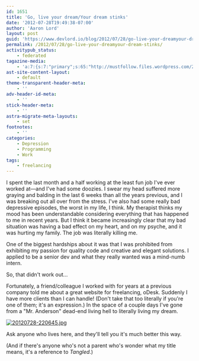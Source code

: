 ```yaml
---
id: 1651
title: 'Go, live your dream/Your dream stinks'
date: '2012-07-28T19:49:38-07:00'
author: 'Aaron Lord'
layout: post
guid: 'https://www.devlord.io/blog/2012/07/28/go-live-your-dreamyour-dream-stinks/'
permalink: /2012/07/28/go-live-your-dreamyour-dream-stinks/
activitypub_status:
    - federated
tagazine-media:
    - 'a:7:{s:7:"primary";s:65:"http://mustfollow.files.wordpress.com/2012/07/20120728-220645.jpg";s:6:"images";a:1:{s:65:"http://mustfollow.files.wordpress.com/2012/07/20120728-220645.jpg";a:6:{s:8:"file_url";s:65:"http://mustfollow.files.wordpress.com/2012/07/20120728-220645.jpg";s:5:"width";i:703;s:6:"height";i:908;s:4:"type";s:5:"image";s:4:"area";i:638324;s:9:"file_path";b:0;}}s:6:"videos";a:0:{}s:11:"image_count";i:1;s:6:"author";s:8:"28099389";s:7:"blog_id";s:8:"28571045";s:9:"mod_stamp";s:19:"2012-07-29 06:41:01";}'
ast-site-content-layout:
    - default
theme-transparent-header-meta:
    - ''
adv-header-id-meta:
    - ''
stick-header-meta:
    - ''
astra-migrate-meta-layouts:
    - set
footnotes:
    - ''
categories:
    - Depression
    - Programming
    - Work
tags:
    - freelancing
---
```


I spent the last month and a half working at the least fun job I've ever worked at—and I've had some doozies. I swear my head suffered more graying and balding in the last 6 weeks than all the years previous, and I was breaking out all over from the stress. I've also had some really bad depressive episodes, the worst in my life, I think. My therapist thinks my mood has been understandable considering everything that has happened to me in recent years. But I think it became increasingly clear that my bad situation was having a bad effect on my heart, and on my psyche, and it was hurting my family. The job was literally killing me.

One of the biggest hardships about it was that I was prohibited from exhibiting my passion for quality code and creative and elegant solutions. I applied to be a senior dev and what they really wanted was a mind-numb intern.

So, that didn't work out…

Fortunately, a friend/colleague I worked with for years at a previous company told me about a great website for freelancing, oDesk. Suddenly I have more clients than I can handle! (Don't take that too literally if you're one of them; it's an expression.) In the space of a couple days I've gone from a "Mr. Anderson" dead-end living hell to literally living my dream.

<a href="/blog/wp-content/uploads/2012/07/20120728-220645.jpg"><img class="alignnone size-full" src="/blog/wp-content/uploads/2012/07/20120728-220645.jpg" alt="20120728-220645.jpg" /></a>

Ask anyone who lives here, and they'll tell you it's much better this way.

(And if there's anyone who's not a parent who's wonder what my title means, it's a reference to <em>Tangled</em>.)